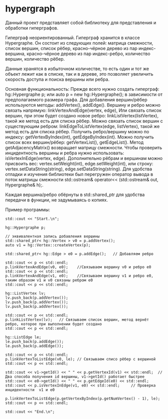 # hypergraph
Данный проект представляет собой библиотеку для представления и обработки гиперграфов.

Гиперграф неориентированный.
Гиперграф хранится в классе Hypergraphe. Он состоит из следующих полей:
матрица смежности, список вершин, список рёбер, красно-чёрное дерево из пар индекс-вершина,
красно-чёрное дерево из пар индекс-ребро, количество вершин, количество рёбер.

Данные хранятся в избыточном количестве, то есть один и тот же объект лежит как в списке, так и в дереве, 
это позволяет увеличить скорость доступа и поиска вершины или ребра.

Основная функциональность:
Прежде всего нужно создать гиперграф: hg::Hypergraphe p; или auto p = new hg::Hypergraphe(); в зависимости от предполагаемого размера графа.
Для добавления вершин/рёбер используются методы: addVertex(), addEdge().
Вершину и ребро можно связать напрямую: linkVertexAndEdge(vertex, edge),
Или связать список вершин, при этом будет создано новое ребро: linkListVertex(listVertex), такой же метод есть для списка рёбер.
Можно связать список вершин с существующим ребром: linkEdgeToListVertex(edge, listVertex), такой же метод есть для списка рёбер.
Получить ребро/вершину можно по индексу: getVertexByIndex(int), getEdgeByIndex(int).
Можно получить список всех вершин/рёбер: getVertexList(), getEdgeList().
Метод getAdjacencyMatrix() возвращает матрицу смежности.
Чтобы проверить инцидентность вершины и ребра нужно использовать: isVertexInEdge(vertex, edge).
Дополнительно рёбрам и вершинам можно присвоить вес: vertex.setWeight(int), edge.setWeight(int),
или строку: vertex.setDataString(string), edge.setDataString(string).
Для удобства отладки и изучения библиотеки был перегружен оператор вывода в поток матрицы смежности std::ostream& operator<< (std::ostream& out, Hypergraphe& h);.

Каждая вершина/ребро обёрнуты в std::shared_ptr для удобства передачи в функции, не задумываясь о копиях.

Пример программы:

    std::cout << "Start.\n";

    hg::Hypergraphe p;

    // эквивалентная запись добавления вершины
    std::shared_ptr< hg::Vertex > v0 = p.addVertex();
    auto v1 = hg::Vertex::createVertex(p);

    std::shared_ptr< hg::Edge > e0 = p.addEdge();   // Добавляем ребро

    std::cout << p << std::endl;
    p.linkVertexAndEdge(v0, e0);    //Связываем вершину v0 и ребро e0
    std::cout << p << std::endl;
    p.linkVertexAndEdge(v1, e0);    //Связываем вершину v1 и ребро e0, таким образом v1 и v0 связаны ребром e0
    std::cout << p << std::endl;

    hg::ListVertex lv;
    lv.push_back(p.addVertex());
    lv.push_back(p.addVertex());
    lv.push_back(p.addVertex());

    std::cout << p << std::endl;
    p.linkListVertex(lv);   // Связываем список вершин, метод вернёт ребро, которое при выполнении будет создано
    std::cout << p << std::endl;

    hg::ListEdge le;
    le.push_back(p.addEdge());
    le.push_back(p.addEdge());

    std::cout << p << std::endl;
    p.linkVertexToListEdge(v0, le); // Связываем списо рёбер с вершиной
    std::cout << p << std::endl;

    std::cout << v1->getId() << " " << p.getVertexId(v1) << std::endl;  // Два способа получения id вершины, v1->getId() работает быстрее
    std::cout << e0->getId() << " " << p.getEdgeId(e0) << std::endl;
    std::cout << p.isVertexInEdge(v1, e0) << std::endl;     // Проверка инцидентности  v1 и e0

    p.linkVertexToListEdge(p.getVertexByIndex(p.getNumVertex() - 1), le);
    std::cout << p << std::endl;

    std::cout << "End.\n";

